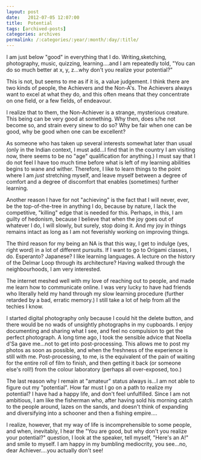 ```yaml
---
layout: post
date:	2012-07-05 12:07:00
title:  Potential
tags: [archived-posts]
categories: archives
permalink: /:categories/:year/:month/:day/:title/
---
```

I am just below "good" in everything that I do. Writing,sketching,  photography, music, quizzing, learning....and I am repeatedly told, "You can do so much better at x, y, z...why don't you realize your potential?"

This is not, but seems to me as if it is, a value judgement. I think there are two kinds of people, the Achievers and the Non-A's. The Achievers always want to excel at what they do, and this often means that they concentrate on one field, or a few fields, of endeavour.

I realize that to them, the Non-Achiever is a strange, mysterious creature. This being can be very good at something. Why then, does s/he not become so, and strain every sinew to do so? Why be fair when one can be good, why be good when one can be excellent?

As someone who has taken up several interests somewhat later than usual (only in the Indian context, I must add...I find that in the country I am visiting now, there seems to be no "age" qualification for anything.) I must say that I do not feel I have too much time before what is left of my learning abilities begins to wane and wither. Therefore, I like to learn things to the point where I am *just* stretching myself, and leave myself between a degree of comfort and a degree of discomfort that enables (sometimes) further learning.

Another reason I have for not "achieving" is the fact that I will never, ever, be the top-of-the-tree in anything I do, because by nature, I lack the competitive, "killing" edge that is needed for this. Perhaps, in this, I am guilty of hedonism, because I believe that when the joy goes out of whatever I do, I will slowly, but surely, stop doing it. And my joy in things remains intact as long as I am not feverishly working on improving things.

The third reason for my being an NA is that this way, I get to indulge (yes, right word) in a lot of different pursuits. If I want to go to Origami classes, I do.  Esperanto? Japanese? I like learning languages. A lecture on the history of the Delmar Loop through its architecture? Having walked through the neighbourhoods, I am very interested. 

The internet meshed well with my love of reaching out to people, and made me learn how to communicate online. I was very lucky to have had friends who literally held my hand through my slow learning procedure (further retarded by a bad, erratic memory.) I still take a lot of help from all the techies I know.

I started digital photography only because I could hit the delete button, and there would be no wads of unsightly photographs in my cupboards. I enjoy documenting and sharing what I see, and feel no compulsion to get the perfect photograph. A long time ago, I took the sensible advice that Noella d'Sa gave me...not to get into post-processing. This allows me to post my photos as soon as possible, and when the freshness of the experience is still with me. Post-processing, to me, is the equivalent of the pain of waiting for the entire roll of film to finish, and then getting it back (or someone else's roll!) from the colour laboratory (perhaps all over-exposed, too.)

The last reason why I remain at "amateur" status always is...I am not able to figure out my "potential". How far must I go on a path to realize my potential? I have had a happy life, and don't feel unfulfilled. Since I am not ambitious, I am like the fisherman who, after having sold his morning catch to the people around, lazes on the sands, and doesn't think of expanding and diversifying into a schooner and then a fishing empire....

I realize, however, that my way of life is incomprehensible to some people, and when, inevitably, I hear the "You are good, but why don't you realize your potential?" question, I look at the speaker, tell myself, "Here's an A!" and smile to myself. I am happy in my bumbling mediocrity, you see...no, dear Achiever....you actually don't see!
